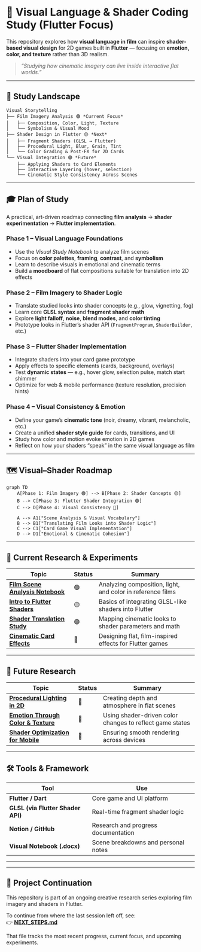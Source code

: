 # 🎨 Visual Language & Shader Coding Study (Flutter Focus)

This repository explores how **visual language in film** can inspire **shader-based visual design** for 2D games built in **Flutter** — focusing on **emotion, color, and texture** rather than 3D realism.  

> _“Studying how cinematic imagery can live inside interactive flat worlds.”_

---

## 🧩 Study Landscape

```text
Visual Storytelling
├── Film Imagery Analysis 🟢 *Current Focus*
│   ├── Composition, Color, Light, Texture
│   └── Symbolism & Visual Mood
├── Shader Design in Flutter 🟡 *Next*
│   ├── Fragment Shaders (GLSL → Flutter)
│   ├── Procedural Light, Blur, Grain, Tint
│   └── Color Grading & Post-FX for 2D Cards
└── Visual Integration 🟣 *Future*
    ├── Applying Shaders to Card Elements
    ├── Interactive Layering (hover, selection)
    └── Cinematic Style Consistency Across Scenes
```

---

## 🎓 Plan of Study

A practical, art-driven roadmap connecting **film analysis** → **shader experimentation** → **Flutter implementation**.

### **Phase 1 – Visual Language Foundations**
- Use the *Visual Study Notebook* to analyze film scenes  
- Focus on **color palettes**, **framing**, **contrast**, and **symbolism**  
- Learn to describe visuals in emotional and cinematic terms  
- Build a **moodboard** of flat compositions suitable for translation into 2D effects

### **Phase 2 – Film Imagery to Shader Logic**
- Translate studied looks into shader concepts (e.g., glow, vignetting, fog)  
- Learn core **GLSL syntax** and **fragment shader math**  
- Explore **light falloff**, **noise**, **blend modes**, and **color tinting**  
- Prototype looks in Flutter’s shader API (`FragmentProgram`, `ShaderBuilder`, etc.)

### **Phase 3 – Flutter Shader Implementation**
- Integrate shaders into your card game prototype  
- Apply effects to specific elements (cards, background, overlays)  
- Test **dynamic states** — e.g., hover glow, selection pulse, match start shimmer  
- Optimize for web & mobile performance (texture resolution, precision hints)

### **Phase 4 – Visual Consistency & Emotion**
- Define your game’s **cinematic tone** (noir, dreamy, vibrant, melancholic, etc.)  
- Create a unified **shader style guide** for cards, transitions, and UI  
- Study how color and motion evoke emotion in 2D games  
- Reflect on how your shaders “speak” in the same visual language as film

---

## 🗺️ Visual–Shader Roadmap

```mermaid
graph TD
    A[Phase 1: Film Imagery 🟢] --> B[Phase 2: Shader Concepts 🟡]
    B --> C[Phase 3: Flutter Shader Integration 🟣]
    C --> D[Phase 4: Visual Consistency 🔵]

    A --> A1["Scene Analysis & Visual Vocabulary"]
    B --> B1["Translating Film Looks into Shader Logic"]
    C --> C1["Card Game Visual Implementation"]
    D --> D1["Emotional & Cinematic Cohesion"]
```

---

## 🔬 Current Research & Experiments

| Topic | Status | Summary |
|-------|--------|----------|
| **[Film Scene Analysis Notebook](research/scene-study-template.md)** | 🟢 | Analyzing composition, light, and color in reference films |
| **[Intro to Flutter Shaders](research/flutter-shader-intro.md)** | 🟡 | Basics of integrating GLSL-like shaders into Flutter |
| **[Shader Translation Study](research/film-to-shader-mapping.md)** | 🟣 | Mapping cinematic looks to shader parameters and math |
| **[Cinematic Card Effects](research/card-game-shader-styles.md)** | 🔵 | Designing flat, film-inspired effects for Flutter games |


---

## 🧠 Future Research

| Topic | Status | Summary |
|-------|--------|----------|
| **[Procedural Lighting in 2D](research/procedural-lighting.md)** | 🧪 | Creating depth and atmosphere in flat scenes |
| **[Emotion Through Color & Texture](research/color-emotion-shaders.md)** | 🧪 | Using shader-driven color changes to reflect game states |
| **[Shader Optimization for Mobile](research/flutter-shader-performance.md)** | 🧪 | Ensuring smooth rendering across devices |

---

## 🛠️ Tools & Framework

| Tool | Use |
|------|-----|
| **Flutter / Dart** | Core game and UI platform |
| **GLSL (via Flutter Shader API)** | Real-time fragment shader logic |
| **Notion / GitHub** | Research and progress documentation |
| **Visual Notebook (.docx)** | Scene breakdowns and personal notes |

---

---

## 🔄 Project Continuation

This repository is part of an ongoing creative research series exploring film imagery and shaders in Flutter.

To continue from where the last session left off, see:  
👉 [**NEXT_STEPS.md**](NEXT_STEPS.md)

That file tracks the most recent progress, current focus, and upcoming experiments.
